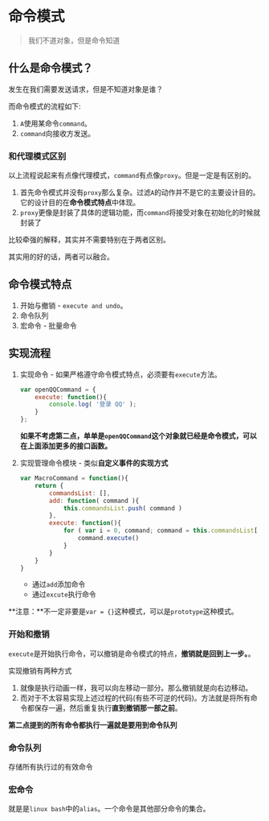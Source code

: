 # 命令模式
> 我们不道对象，但是命令知道

## 什么是命令模式？

发生在我们需要发送请求，但是不知道对象是谁？

而命令模式的流程如下:

1. `A`使用某命令`command`。
2. `command`向接收方发送。

### 和代理模式区别

以上流程说起来有点像代理模式，`command`有点像`proxy`。但是一定是有区别的。

1. 首先命令模式并没有`proxy`那么复杂。过滤`A`的动作并不是它的主要设计目的。它的设计目的在**命令模式特点**中体现。
2. `proxy`更像是封装了具体的逻辑功能，而`command`将接受对象在初始化的时候就封装了

比较牵强的解释，其实并不需要特别在于两者区别。

其实用的好的话，两者可以融合。

## 命令模式特点

1. 开始与撤销 - `execute and undo`。
2. 命令队列
3. 宏命令 - 批量命令

## 实现流程

1. 实现命令 - 如果严格遵守命令模式特点，必须要有`execute`方法。

    ```JavaScript
    var openQQCommand = {
        execute: function(){
            console.log( '登录 QQ' );
        }
    };
    ```

    **如果不考虑第二点，单单是`openQQCommand`这个对象就已经是命令模式，可以在上面添加更多的接口函数。**
    
2. 实现管理命令模块 - 类似**自定义事件的实现方式**
    
    ```JavaScript
    var MacroCommand = function(){
        return {
            commandsList: [],
            add: function( command ){
                this.commandsList.push( command )
            },
            execute: function(){
                for ( var i = 0, command; command = this.commandsList[ i++ ]){
                    command.execute()
                }
            }
        }
    }
    ```

    * 通过`add`添加命令
    * 通过`excute`执行命令

**注意：**不一定非要是`var = {}`这种模式，可以是`prototype`这种模式。

### 开始和撤销

`execute`是开始执行命令，可以撤销是命令模式的特点，**撤销就是回到上一步。**。

实现撤销有两种方式

1. 就像是执行动画一样，我可以向左移动一部分。那么撤销就是向右边移动。
2. 而对于不太容易实现上述过程的代码(有些不可逆的代码)。方法就是将所有命令都保存一遍，然后重复执行**直到撤销那一部之前**。

**第二点提到的所有命令都执行一遍就是要用到命令队列**

### 命令队列

存储所有执行过的有效命令

### 宏命令

就是是`linux bash`中的`alias`。一个命令是其他部分命令的集合。

